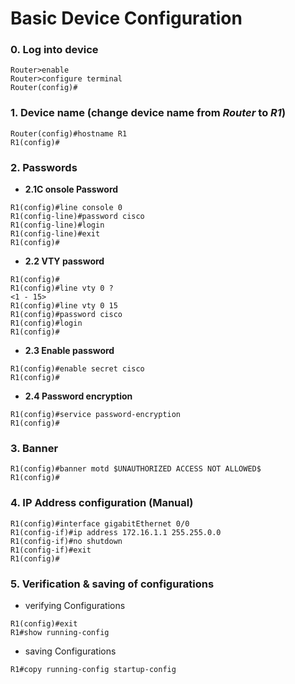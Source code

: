 # Basic Device Configuration
### 0. Log into device 
~~~~
Router>enable    
Router>configure terminal    
Router(config)#
~~~~
### 1. Device name (change device name from *Router* to *R1*) 
~~~~
Router(config)#hostname R1
R1(config)#
~~~~
### 2. Passwords
* **2.1C onsole Password**  
~~~~
R1(config)#line console 0
R1(config-line)#password cisco
R1(config-line)#login
R1(config-line)#exit
R1(config)#
~~~~
* **2.2 VTY password**  
~~~~
R1(config)#
R1(config)#line vty 0 ?
<1 - 15>
R1(config)#line vty 0 15
R1(config)#password cisco
R1(config)#login
R1(config)#
~~~~
* **2.3 Enable password**
~~~~
R1(config)#enable secret cisco
R1(config)#
~~~~
* **2.4 Password encryption** 
~~~~
R1(config)#service password-encryption
R1(config)#
~~~~
### 3. Banner
~~~~
R1(config)#banner motd $UNAUTHORIZED ACCESS NOT ALLOWED$
R1(config)#
~~~~
### 4. IP Address configuration (Manual)
~~~~
R1(config)#interface gigabitEthernet 0/0
R1(config-if)#ip address 172.16.1.1 255.255.0.0
R1(config-if)#no shutdown
R1(config-if)#exit
R1(config)#
~~~~
### 5. Verification & saving of configurations
* verifying Configurations
~~~~
R1(config)#exit
R1#show running-config
~~~~
* saving Configurations
~~~~
R1#copy running-config startup-config
~~~~

